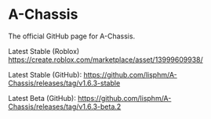 # A-Chassis
 The official GitHub page for A-Chassis.

 Latest Stable (Roblox)
 	https://create.roblox.com/marketplace/asset/13999609938/

 Latest Stable (GitHub): 
 	https://github.com/lisphm/A-Chassis/releases/tag/v1.6.3-stable
  
 Latest Beta (GitHub):
	https://github.com/lisphm/A-Chassis/releases/tag/v1.6.3-beta.2
